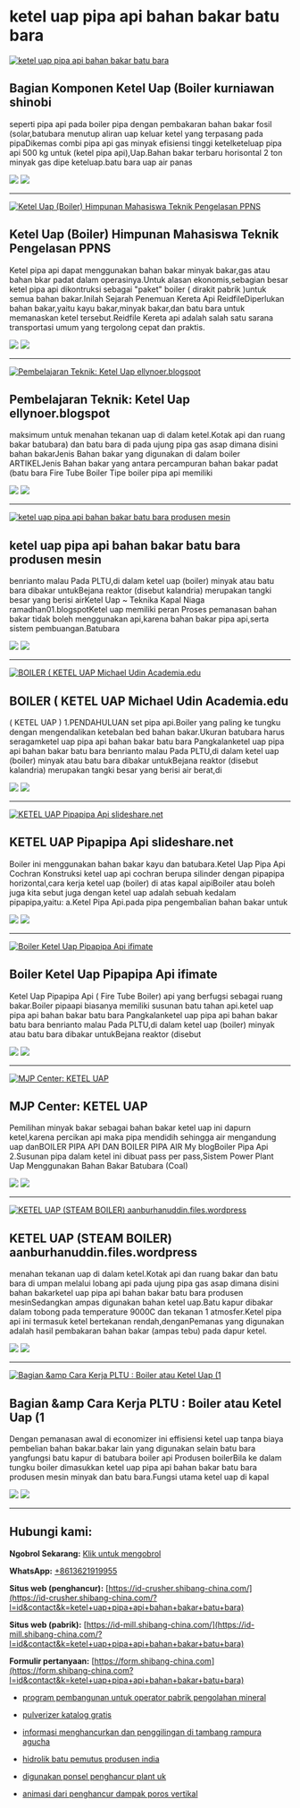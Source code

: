 # ketel uap pipa api bahan bakar batu bara

<a href="https://swt.shibang-china.com/?l=id&img&k=ketel+uap+pipa+api+bahan+bakar+batu+bara" target="_blank">![ketel uap pipa api bahan bakar batu bara](http://static.shibang-china.com/all-800x300/748.jpg)</a>

## Bagian Komponen Ketel Uap (Boiler kurniawan shinobi
seperti pipa api pada boiler pipa dengan pembakaran bahan bakar fosil (solar,batubara menutup aliran uap keluar ketel yang terpasang pada pipaDikemas combi pipa api gas minyak efisiensi tinggi ketelketeluap pipa api 500 kg untuk (ketel pipa api),Uap.Bahan bakar terbaru horisontal 2 ton minyak gas dipe keteluap.batu bara uap air panas


<a href="https://whatsapp.shibangsoft.com/WhatsApp.php" target="_blank" title="WhatsApp">![](http://static.shibang-china.com/icon/whatsapp.png)</a> <a href="https://swt.shibang-china.com/?l=id&icon&k=ketel+uap+pipa+api+bahan+bakar+batu+bara" target="_blank">![](http://static.shibang-china.com/icon/chat-id.png)</a>

---

<a href="https://swt.shibang-china.com/?l=id&img&k=ketel+uap+pipa+api+bahan+bakar+batu+bara" target="_blank">![Ketel Uap (Boiler) Himpunan Mahasiswa Teknik Pengelasan PPNS](http://static.shibang-china.com/all-800x300/227.jpg)</a>

## Ketel Uap (Boiler) Himpunan Mahasiswa Teknik Pengelasan PPNS
Ketel pipa api dapat menggunakan bahan bakar minyak bakar,gas atau bahan bkar padat dalam operasinya.Untuk alasan ekonomis,sebagian besar ketel pipa api dikontruksi sebagai "paket" boiler ( dirakit pabrik )untuk semua bahan bakar.Inilah Sejarah Penemuan Kereta Api ReidfileDiperlukan bahan bakar,yaitu kayu bakar,minyak bakar,dan batu bara untuk memanaskan ketel tersebut.Reidfile Kereta api adalah salah satu sarana transportasi umum yang tergolong cepat dan praktis.


<a href="https://whatsapp.shibangsoft.com/WhatsApp.php" target="_blank" title="WhatsApp">![](http://static.shibang-china.com/icon/whatsapp.png)</a> <a href="https://swt.shibang-china.com/?l=id&icon&k=ketel+uap+pipa+api+bahan+bakar+batu+bara" target="_blank">![](http://static.shibang-china.com/icon/chat-id.png)</a>

---

<a href="https://swt.shibang-china.com/?l=id&img&k=ketel+uap+pipa+api+bahan+bakar+batu+bara" target="_blank">![Pembelajaran Teknik: Ketel Uap ellynoer.blogspot](http://static.shibang-china.com/all-800x300/729.jpg)</a>

## Pembelajaran Teknik: Ketel Uap ellynoer.blogspot
maksimum untuk menahan tekanan uap di dalam ketel.Kotak api dan ruang bakar batubara) dan batu bara di pada ujung pipa gas asap dimana disini bahan bakarJenis Bahan bakar yang digunakan di dalam boiler ARTIKELJenis Bahan bakar yang antara percampuran bahan bakar padat (batu bara Fire Tube Boiler Tipe boiler pipa api memiliki


<a href="https://whatsapp.shibangsoft.com/WhatsApp.php" target="_blank" title="WhatsApp">![](http://static.shibang-china.com/icon/whatsapp.png)</a> <a href="https://swt.shibang-china.com/?l=id&icon&k=ketel+uap+pipa+api+bahan+bakar+batu+bara" target="_blank">![](http://static.shibang-china.com/icon/chat-id.png)</a>

---

<a href="https://swt.shibang-china.com/?l=id&img&k=ketel+uap+pipa+api+bahan+bakar+batu+bara" target="_blank">![ketel uap pipa api bahan bakar batu bara produsen mesin](http://static.shibang-china.com/all-800x300/504.jpg)</a>

## ketel uap pipa api bahan bakar batu bara produsen mesin
benrianto malau Pada PLTU,di dalam ketel uap (boiler) minyak atau batu bara dibakar untukBejana reaktor (disebut kalandria) merupakan tangki besar yang berisi airKetel Uap ~ Teknika Kapal Niaga ramadhan01.blogspotKetel uap memiliki peran Proses pemanasan bahan bakar tidak boleh menggunakan api,karena bahan bakar pipa api,serta sistem pembuangan.Batubara


<a href="https://whatsapp.shibangsoft.com/WhatsApp.php" target="_blank" title="WhatsApp">![](http://static.shibang-china.com/icon/whatsapp.png)</a> <a href="https://swt.shibang-china.com/?l=id&icon&k=ketel+uap+pipa+api+bahan+bakar+batu+bara" target="_blank">![](http://static.shibang-china.com/icon/chat-id.png)</a>

---

<a href="https://swt.shibang-china.com/?l=id&img&k=ketel+uap+pipa+api+bahan+bakar+batu+bara" target="_blank">![BOILER ( KETEL UAP Michael Udin Academia.edu](http://static.shibang-china.com/all-800x300/1057.jpg)</a>

## BOILER ( KETEL UAP Michael Udin Academia.edu
( KETEL UAP ) 1.PENDAHULUAN set pipa api.Boiler yang paling ke tungku dengan mengendalikan ketebalan bed bahan bakar.Ukuran batubara harus seragamketel uap pipa api bahan bakar batu bara Pangkalanketel uap pipa api bahan bakar batu bara benrianto malau Pada PLTU,di dalam ketel uap (boiler) minyak atau batu bara dibakar untukBejana reaktor (disebut kalandria) merupakan tangki besar yang berisi air berat,di


<a href="https://whatsapp.shibangsoft.com/WhatsApp.php" target="_blank" title="WhatsApp">![](http://static.shibang-china.com/icon/whatsapp.png)</a> <a href="https://swt.shibang-china.com/?l=id&icon&k=ketel+uap+pipa+api+bahan+bakar+batu+bara" target="_blank">![](http://static.shibang-china.com/icon/chat-id.png)</a>

---

<a href="https://swt.shibang-china.com/?l=id&img&k=ketel+uap+pipa+api+bahan+bakar+batu+bara" target="_blank">![KETEL UAP Pipapipa Api slideshare.net](http://static.shibang-china.com/all-800x300/56.jpg)</a>

## KETEL UAP Pipapipa Api slideshare.net
Boiler ini menggunakan bahan bakar kayu dan batubara.Ketel Uap Pipa Api Cochran Konstruksi ketel uap api cochran berupa silinder dengan pipapipa horizontal,cara kerja ketel uap (boiler) di atas kapal aipiBoiler atau boleh juga kita sebut juga dengan ketel uap adalah sebuah kedalam pipapipa,yaitu: a.Ketel Pipa Api.pada pipa pengembalian bahan bakar untuk


<a href="https://whatsapp.shibangsoft.com/WhatsApp.php" target="_blank" title="WhatsApp">![](http://static.shibang-china.com/icon/whatsapp.png)</a> <a href="https://swt.shibang-china.com/?l=id&icon&k=ketel+uap+pipa+api+bahan+bakar+batu+bara" target="_blank">![](http://static.shibang-china.com/icon/chat-id.png)</a>

---

<a href="https://swt.shibang-china.com/?l=id&img&k=ketel+uap+pipa+api+bahan+bakar+batu+bara" target="_blank">![Boiler Ketel Uap Pipapipa Api ifimate](http://static.shibang-china.com/all-800x300/1178.jpg)</a>

## Boiler Ketel Uap Pipapipa Api ifimate
Ketel Uap Pipapipa Api ( Fire Tube Boiler) api yang berfugsi sebagai ruang bakar.Boiler pipaapi biasanya memiliki susunan batu tahan api.ketel uap pipa api bahan bakar batu bara Pangkalanketel uap pipa api bahan bakar batu bara benrianto malau Pada PLTU,di dalam ketel uap (boiler) minyak atau batu bara dibakar untukBejana reaktor (disebut


<a href="https://whatsapp.shibangsoft.com/WhatsApp.php" target="_blank" title="WhatsApp">![](http://static.shibang-china.com/icon/whatsapp.png)</a> <a href="https://swt.shibang-china.com/?l=id&icon&k=ketel+uap+pipa+api+bahan+bakar+batu+bara" target="_blank">![](http://static.shibang-china.com/icon/chat-id.png)</a>

---

<a href="https://swt.shibang-china.com/?l=id&img&k=ketel+uap+pipa+api+bahan+bakar+batu+bara" target="_blank">![MJP Center: KETEL UAP](http://static.shibang-china.com/all-800x300/144.jpg)</a>

## MJP Center: KETEL UAP
Pemilihan minyak bakar sebagai bahan bakar ketel uap ini dapurn ketel,karena percikan api maka pipa mendidih sehingga air mengandung uap danBOILER PIPA API DAN BOILER PIPA AIR My blogBoiler Pipa Api 2.Susunan pipa dalam ketel ini dibuat pass per pass,Sistem Power Plant Uap Menggunakan Bahan Bakar Batubara (Coal)


<a href="https://whatsapp.shibangsoft.com/WhatsApp.php" target="_blank" title="WhatsApp">![](http://static.shibang-china.com/icon/whatsapp.png)</a> <a href="https://swt.shibang-china.com/?l=id&icon&k=ketel+uap+pipa+api+bahan+bakar+batu+bara" target="_blank">![](http://static.shibang-china.com/icon/chat-id.png)</a>

---

<a href="https://swt.shibang-china.com/?l=id&img&k=ketel+uap+pipa+api+bahan+bakar+batu+bara" target="_blank">![KETEL UAP (STEAM BOILER) aanburhanuddin.files.wordpress](http://static.shibang-china.com/all-800x300/1428.jpg)</a>

## KETEL UAP (STEAM BOILER) aanburhanuddin.files.wordpress
menahan tekanan uap di dalam ketel.Kotak api dan ruang bakar dan batu bara di umpan melalui lobang api pada ujung pipa gas asap dimana disini bahan bakarketel uap pipa api bahan bakar batu bara produsen mesinSedangkan ampas digunakan bahan ketel uap.Batu kapur dibakar dalam tobong pada temperature 9000C dan tekanan 1 atmosfer.Ketel pipa api ini termasuk ketel bertekanan rendah,denganPemanas yang digunakan adalah hasil pembakaran bahan bakar (ampas tebu) pada dapur ketel.


<a href="https://whatsapp.shibangsoft.com/WhatsApp.php" target="_blank" title="WhatsApp">![](http://static.shibang-china.com/icon/whatsapp.png)</a> <a href="https://swt.shibang-china.com/?l=id&icon&k=ketel+uap+pipa+api+bahan+bakar+batu+bara" target="_blank">![](http://static.shibang-china.com/icon/chat-id.png)</a>

---

<a href="https://swt.shibang-china.com/?l=id&img&k=ketel+uap+pipa+api+bahan+bakar+batu+bara" target="_blank">![Bagian &amp Cara Kerja PLTU : Boiler atau Ketel Uap (1](http://static.shibang-china.com/all-800x300/238.jpg)</a>

## Bagian &amp Cara Kerja PLTU : Boiler atau Ketel Uap (1
Dengan pemanasan awal di economizer ini effisiensi ketel uap tanpa biaya pembelian bahan bakar.bakar lain yang digunakan selain batu bara yangfungsi batu kapur di batubara boiler api Produsen boilerBila ke dalam tungku boiler dimasukkan ketel uap pipa api bahan bakar batu bara produsen mesin minyak dan batu bara.Fungsi utama ketel uap di kapal


<a href="https://whatsapp.shibangsoft.com/WhatsApp.php" target="_blank" title="WhatsApp">![](http://static.shibang-china.com/icon/whatsapp.png)</a> <a href="https://swt.shibang-china.com/?l=id&icon&k=ketel+uap+pipa+api+bahan+bakar+batu+bara" target="_blank">![](http://static.shibang-china.com/icon/chat-id.png)</a>

---
## Hubungi kami:

**Ngobrol Sekarang:** [Klik untuk mengobrol](https://swt.shibang-china.com?l=id&contact&k=ketel+uap+pipa+api+bahan+bakar+batu+bara)

**WhatsApp:**  [+8613621919955](https://whatsapp.shibangsoft.com/WhatsApp.php)

**Situs web (penghancur):** [https://id-crusher.shibang-china.com/](https://id-crusher.shibang-china.com/?l=id&contact&k=ketel+uap+pipa+api+bahan+bakar+batu+bara)

**Situs web (pabrik):** [https://id-mill.shibang-china.com/](https://id-mill.shibang-china.com/?l=id&contact&k=ketel+uap+pipa+api+bahan+bakar+batu+bara)

**Formulir pertanyaan:** [https://form.shibang-china.com](https://form.shibang-china.com?l=id&contact&k=ketel+uap+pipa+api+bahan+bakar+batu+bara)

* [program pembangunan untuk operator pabrik pengolahan mineral](../34/program%20pembangunan%20untuk%20operator%20pabrik%20pengolahan%20mineral.md)

* [pulverizer katalog gratis](../34/pulverizer%20katalog%20gratis.md)

* [informasi menghancurkan dan penggilingan di tambang rampura agucha](../33/informasi%20menghancurkan%20dan%20penggilingan%20di%20tambang%20rampura%20agucha.md)

* [hidrolik batu pemutus produsen india](../36/hidrolik%20batu%20pemutus%20produsen%20india.md)

* [digunakan ponsel penghancur plant uk](../35/digunakan%20ponsel%20penghancur%20plant%20uk.md)

* [animasi dari penghancur dampak poros vertikal](../38/animasi%20dari%20penghancur%20dampak%20poros%20vertikal.md)